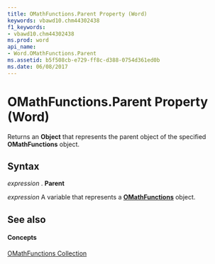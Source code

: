 ```yaml
---
title: OMathFunctions.Parent Property (Word)
keywords: vbawd10.chm44302438
f1_keywords:
- vbawd10.chm44302438
ms.prod: word
api_name:
- Word.OMathFunctions.Parent
ms.assetid: b5f508cb-e729-ff8c-d388-0754d361ed0b
ms.date: 06/08/2017
---
```



# OMathFunctions.Parent Property (Word)

Returns an  **Object** that represents the parent object of the specified **OMathFunctions** object.


## Syntax

 _expression_ . **Parent**

 _expression_ A variable that represents a **[OMathFunctions](omathfunctions-object-word.md)** object.


## See also


#### Concepts


[OMathFunctions Collection](omathfunctions-object-word.md)

